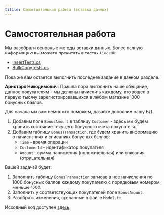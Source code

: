 ```yaml
---
titile: Самостоятельная работа (вставка данных)
---
```


# Самостоятельная работа

Мы разобрали основные методы вставки данных. Более полную информацию вы можете прочитать в тестах `linq2db`:

* [InsertTests.cs](https://github.com/linq2db/linq2db/blob/master/Tests/Linq/Update/InsertTests.cs)
* [BulkCopyTests.cs](https://github.com/linq2db/linq2db/blob/master/Tests/Linq/Update/BulkCopyTests.cs)

Пока же вам остается выполнить последнее задание в данном разделе.

**Аристарх Никодимович**: Пришла пора выполнить наше обещание, данное покупателям - мы должны начислить каждому, кто вошел в первую тысячу зарегистрировавшихся в любом магазине 1000 бонусных баллов.

Для начала мы вам немножко поможем, давайте дополним нашу БД:

1. Добавим поле `BonusAmount` в таблицу `Customer` - здесь мы будем хранить состояние текущего бонусного счета покупателя.
2. Добавим таблицу `BonusTransaction`, где будем хранить информацию о начислениях и списаниях бонусных баллов:
    * `Time` - время операции
    * `CustomerId` - идентификатор покупателя
    * `Amount` - сумма начисления (положительная) или списания (отрицательная)

Вашей задачей будет:

1. Заполнить таблицу `BonusTransaction` записав в нее начисления по 1000 бонусных баллов каждому покупателю с порядковым номером меньше 1000.
2. Заполнить у соответствующих покупателей поле `BonusAmount`.
3. Разобрать изменения, сделанные в файле `Model.tt`

Исходный код доступен [здесь](https://github.com/linq2db/tutorial.sources/tree/insert_test).
